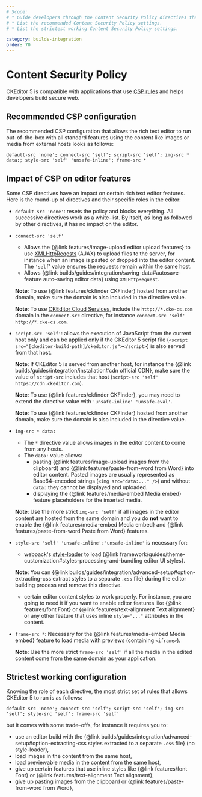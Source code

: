 ```yaml
---
# Scope:
# * Guide developers through the Content Security Policy directives that have an impact on the editor.
# * List the recommended Content Security Policy settings.
# * List the strictest working Content Security Policy settings.

category: builds-integration
order: 70
---
```


# Content Security Policy

CKEditor 5 is compatible with applications that use [<abbr title="Content Security Policy">CSP</abbr> rules](https://developer.mozilla.org/en-US/docs/Web/HTTP/CSP) and helps developers build secure web.

## Recommended CSP configuration

The recommended CSP configuration that allows the rich text editor to run out–of–the–box with all standard features using the content like images or media from external hosts looks as follows:

```
default-src 'none'; connect-src 'self'; script-src 'self'; img-src * data:; style-src 'self' 'unsafe-inline'; frame-src *
```

## Impact of CSP on editor features

Some CSP directives have an impact on certain rich text editor features. Here is the round-up of directives and their specific roles in the editor:

* `default-src 'none'`: resets the policy and blocks everything. All successive directives work as a white–list. By itself, as long as followed by other directives, it has no impact on the editor.
* `connect-src 'self'`
	* Allows the {@link features/image-upload editor upload features} to use [XMLHttpReqests](https://developer.mozilla.org/en-US/docs/Web/API/XMLHttpRequest) (AJAX) to upload files to the server, for instance when an image is pasted or dropped into the editor content. The `'self`' value ensures the requests remain within the same host.
	* Allows {@link builds/guides/integration/saving-data#autosave-feature auto–saving editor data} using `XMLHttpRequest`.

	**Note**: To use {@link features/ckfinder CKFinder} hosted from another domain, make sure the domain is also included in the directive value.

	**Note**: To use [CKEditor Cloud Services](https://ckeditor.com/ckeditor-cloud-services/), include the `http://*.cke-cs.com` domain in the `connect-src` directive, for instance `connect-src 'self' http://*.cke-cs.com`.
* `script-src 'self'`: allows the execution of JavaScript from the current host only and can be applied only if the CKEditor 5 script file (`<script src="[ckeditor-build-path]/ckeditor.js"></script>`) is also served from that host.

    **Note**: If CKEditor 5 is served from another host, for instance the {@link builds/guides/integration/installation#cdn official CDN}, make sure the value of `script-src` includes that host (`script-src 'self' https://cdn.ckeditor.com`).

	**Note**: To use {@link features/ckfinder CKFinder}, you may need to extend the directive value with `'unsafe-inline' 'unsafe-eval'`.

    **Note**: To use {@link features/ckfinder CKFinder} hosted from another domain, make sure the domain is also included in the directive value.
* `img-src * data:`
	* The `*` directive value allows images in the editor content to come from any hosts.
	* The `data:` value allows:
		* pasting {@link features/image-upload images from the clipboard} and {@link features/paste-from-word from Word} into editor content. Pasted images are usually represented as Base64–encoded strings (`<img src="data:..." />`) and without `data:` they cannot be displayed and uploaded.
		* displaying the {@link features/media-embed Media embed} feature placeholders for the inserted media.

    **Note**: Use the more strict `img-src 'self'` if all images in the editor content are hosted from the same domain and you do **not** want to enable the {@link features/media-embed Media embed} and {@link features/paste-from-word Paste from Word} features.
* `style-src 'self' 'unsafe-inline'`: `'unsafe-inline'` is necessary for:
	* webpack's [style-loader](https://github.com/webpack-contrib/style-loader) to load {@link framework/guides/theme-customization#styles-processing-and-bundling editor UI styles}.

    **Note**: You can {@link builds/guides/integration/advanced-setup#option-extracting-css extract styles to a separate `.css` file} during the editor building process and remove this directive.
	* certain editor content styles to work properly. For instance, you are going to need it if you want to enable editor features like {@link features/font Font} or {@link features/text-alignment Text alignment} or any other feature that uses inline `style="..."` attributes in the content.
* `frame-src *`: Necessary for the {@link features/media-embed Media embed} feature to load media with previews (containing `<iframe>`).

    **Note**: Use the more strict `frame-src 'self'` if all the media in the edited content come from the same domain as your application.

## Strictest working configuration

Knowing the role of each directive, the most strict set of rules that allows CKEditor 5 to run is as follows:

```
default-src 'none'; connect-src 'self'; script-src 'self'; img-src 'self'; style-src 'self'; frame-src 'self'
```

but it comes with some trade–offs, for instance it requires you to:

* use an editor build with the {@link builds/guides/integration/advanced-setup#option-extracting-css styles extracted to a separate `.css` file} (no style-loader),
* load images in the content from the same host,
* load previewable media in the content from the same host,
* give up certain features that use inline styles like {@link features/font Font} or {@link features/text-alignment Text alignment},
* give up pasting images from the clipboard or {@link features/paste-from-word from Word},

